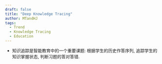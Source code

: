 ```yaml
---
draft: false
title: "Deep Knowledge Tracing"
author: MTandHJ
tags:
  - Trend
  - Knowledge Tracing
  - Education
---
```


- 知识追踪是智能教育中的一个重要课题: 根据学生的历史作答序列, 追踪学生的知识掌握状态, 判断习题的答对答错.

<!-- 使用更高效的CSS加载方式 -->
<link rel="stylesheet" href="/css/timeline.css">

<div id="timeline">
  <!-- 时间线将由 JavaScript 自动生成 -->
</div>

<script>
// 时间线数据
window.timelineData = [

  {
    "date": "2020-02-14",
    "title": "SAINT",
    "description": "Encoder-decoder transformer 在 DKT 上的应用, 设计颇为奇怪",
    "paperUrl": "https://arxiv.org/abs/2002.07033",
    "importance": "emmm"
  },

  {
    "date": "2019-10-29",
    "title": "SKVMN",
    "description": "DKVMN 的基础上用 LSTM 处理子系列",
    "paperUrl": "",
    "importance": "emmm"
  },

  {
    "date": "2019-07-16",
    "title": "SAKT",
    "description": "将 decoder-only transformer 应用于 DKT 上, 并提出习题/作答的 cross attention",
    "paperUrl": "/posts/sakt",
    "importance": "novel"
  },

  {
    "date": "2016-11-24",
    "title": "DKVMN",
    "description": "改进记忆网络 MANN 来实现对习题的概念和学生的掌握情况的一个动态建模",
    "paperUrl": "/posts/dkvmn",
    "importance": "novel"
  },

  {
    "date": "2015-06-19",
    "title": "DKT",
    "description": "将 RNN/LSTM 模型应用于 KT",
    "paperUrl": "/posts/dkt",
    "importance": "seminal"
  },

];
</script>

<!-- 使用defer属性延迟执行脚本，不阻塞页面渲染 -->
<script src="/js/timeline.js" defer></script>